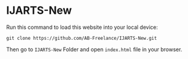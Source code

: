 # IJARTS-New

Run this command to load this website into your local device:

```git clone https://github.com/AB-Freelance/IJARTS-New.git```

Then go to `IJARTS-New` Folder and open `index.html` file in your browser.
